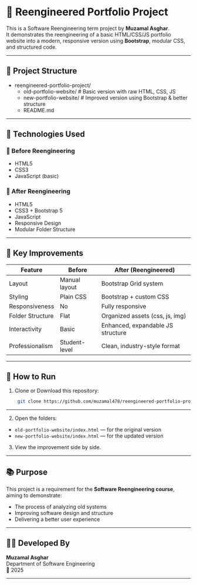 # 💼 Reengineered Portfolio Project

This is a Software Reengineering term project by **Muzamal Asghar**.  
It demonstrates the reengineering of a basic HTML/CSS/JS portfolio website into a modern, responsive version using **Bootstrap**, modular CSS, and structured code.

---

## 📁 Project Structure

- reengineered-portfolio-project/
    - old-portfolio-website/ # Basic version with raw HTML, CSS, JS
    - new-portfolio-website/ # Improved version using Bootstrap & better structure 
    - README.md 

---

## 🔧 Technologies Used

### 🔹 Before Reengineering
- HTML5
- CSS3
- JavaScript (basic)
  
### 🔹 After Reengineering
- HTML5
- CSS3 + Bootstrap 5
- JavaScript
- Responsive Design
- Modular Folder Structure

---

## 🔄 Key Improvements

| Feature           | Before                          | After (Reengineered)              |
|------------------|----------------------------------|-----------------------------------|
| Layout           | Manual layout                    | Bootstrap Grid system             |
| Styling          | Plain CSS                        | Bootstrap + custom CSS            |
| Responsiveness   | No                               | Fully responsive                  |
| Folder Structure | Flat                             | Organized assets (css, js, img)   |
| Interactivity    | Basic                            | Enhanced, expandable JS structure |
| Professionalism  | Student-level                    | Clean, industry-style format      |

---

## 🚀 How to Run

1. Clone or Download this repository:
   ```bash
    git clone https://github.com/muzamal478/reengineered-portfolio-project.git
---

2. Open the folders:
- `old-portfolio-website/index.html` — for the original version
- `new-portfolio-website/index.html` — for the updated version

3. View the improvement side by side.

---

## 📚 Purpose

This project is a requirement for the **Software Reengineering course**, aiming to demonstrate:
- The process of analyzing old systems
- Improving software design and structure
- Delivering a better user experience

---

## 👨‍💻 Developed By

**Muzamal Asghar**  
Department of Software Engineering  
📅 2025

---
